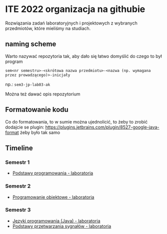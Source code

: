 # ITE 2022 organizacja na githubie

Rozwiązania zadań laboratoryjnych i projektowych z wybranych przedmiotów, które mieliśmy na studiach.

## naming scheme

Warto nazywać repozytoria tak, aby dało się łatwo domyślić do czego to był program

`sem<nr semestru>-<skrótowa nazwa przedmiotu>-<nazwa (np. wymagana przez prowadzącego)>-inicjały`

np.: `sem3-jp-lab03-ak`

Można też dawać opis repozytorium

## Formatowanie kodu
Co do formatowania, to w sumie można ujednolicić, to żeby to zrobić dodajcie se plugin:
https://plugins.jetbrains.com/plugin/8527-google-java-format
żeby było tak samo

## Timeline

### Semestr 1

- [Podstawy programowania - laboratoria](https://github.com/Ite-2022-pwr/Podstawy_programowania)

### Semestr 2

- [Programowanie obiektowe - laboratoria](https://github.com/Ite-2022-pwr/Programowanie-obiektowe)

### Semestr 3

- [Języki programowania (Java) - laboratoria](https://github.com/Ite-2022-pwr/Jezyki-Programowania)
- [Podstawy przetwarzania sygnałów - laboratoria](https://github.com/Ite-2022-pwr/Podstawy-przetwarzania-sygnalow)
